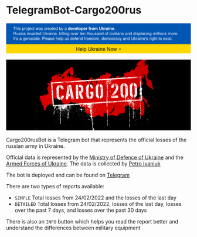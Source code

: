 # TelegramBot-Cargo200rus

[![Stand With Ukraine](https://raw.githubusercontent.com/vshymanskyy/StandWithUkraine/main/banner-direct-single.svg)](https://stand-with-ukraine.pp.ua)

<img src="https://github.com/MadMan2k/TelegramBot-Cargo200rus/blob/main/src/main/resources/static.images/cargo200_1200x460.png" alt="Cargo200rus_img" width="1200"/>

Cargo200rusBot is a Telegram bot that represents the official losses of the russian army in Ukraine.

Official data is represented by the [Ministry of Defence of Ukraine](https://www.mil.gov.ua/en/) and the [Armed Forces of Ukraine](https://www.zsu.gov.ua/en). The data is collected by [Petro Ivaniuk](https://github.com/PetroIvaniuk/2022-Ukraine-Russia-War-Dataset)

The bot is deployed and can be found on [Telegram](https://t.me/Cargo200rusBot)

There are two types of reports available:

- `SIMPLE` Total losses from 24/02/2022 and the losses of the last day
- `DETAILED` Total losses from 24/02/2022, losses of the last day, losses over the past 7 days, and losses over the past 30 days

There is also an `INFO` button which helps you read the report better and understand the differences between military equipment


